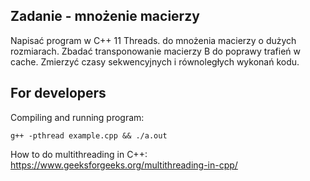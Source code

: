 ## Zadanie - mnożenie macierzy

Napisać program w C++ 11 Threads. do mnożenia macierzy o dużych rozmiarach. Zbadać transponowanie macierzy B do poprawy trafień w cache. Zmierzyć czasy sekwencyjnych i równoległych wykonań kodu.

## For developers

Compiling and running program:

```
g++ -pthread example.cpp && ./a.out
```

How to do multithreading in C++: 
https://www.geeksforgeeks.org/multithreading-in-cpp/
